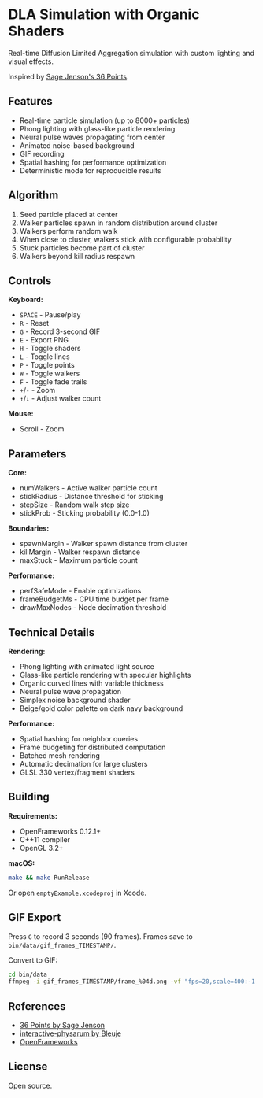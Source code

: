 # DLA Simulation with Organic Shaders

Real-time Diffusion Limited Aggregation simulation with custom lighting and visual effects.

Inspired by [Sage Jenson's 36 Points](https://www.sagejenson.com/36points/).

## Features

- Real-time particle simulation (up to 8000+ particles)
- Phong lighting with glass-like particle rendering
- Neural pulse waves propagating from center
- Animated noise-based background
- GIF recording
- Spatial hashing for performance optimization
- Deterministic mode for reproducible results

## Algorithm

1. Seed particle placed at center
2. Walker particles spawn in random distribution around cluster
3. Walkers perform random walk
4. When close to cluster, walkers stick with configurable probability
5. Stuck particles become part of cluster
6. Walkers beyond kill radius respawn

## Controls

**Keyboard:**
- `SPACE` - Pause/play
- `R` - Reset
- `G` - Record 3-second GIF
- `E` - Export PNG
- `H` - Toggle shaders
- `L` - Toggle lines
- `P` - Toggle points
- `W` - Toggle walkers
- `F` - Toggle fade trails
- `+`/`-` - Zoom
- `↑`/`↓` - Adjust walker count

**Mouse:**
- Scroll - Zoom

## Parameters

**Core:**
- numWalkers - Active walker particle count
- stickRadius - Distance threshold for sticking
- stepSize - Random walk step size
- stickProb - Sticking probability (0.0-1.0)

**Boundaries:**
- spawnMargin - Walker spawn distance from cluster
- killMargin - Walker respawn distance
- maxStuck - Maximum particle count

**Performance:**
- perfSafeMode - Enable optimizations
- frameBudgetMs - CPU time budget per frame
- drawMaxNodes - Node decimation threshold

## Technical Details

**Rendering:**
- Phong lighting with animated light source
- Glass-like particle rendering with specular highlights
- Organic curved lines with variable thickness
- Neural pulse wave propagation
- Simplex noise background shader
- Beige/gold color palette on dark navy background

**Performance:**
- Spatial hashing for neighbor queries
- Frame budgeting for distributed computation
- Batched mesh rendering
- Automatic decimation for large clusters
- GLSL 330 vertex/fragment shaders

## Building

**Requirements:**
- OpenFrameworks 0.12.1+
- C++11 compiler
- OpenGL 3.2+

**macOS:**
```bash
make && make RunRelease
```
Or open `emptyExample.xcodeproj` in Xcode.

## GIF Export

Press `G` to record 3 seconds (90 frames). Frames save to `bin/data/gif_frames_TIMESTAMP/`.

Convert to GIF:
```bash
cd bin/data
ffmpeg -i gif_frames_TIMESTAMP/frame_%04d.png -vf "fps=20,scale=400:-1:flags=lanczos,split[s0][s1];[s0]palettegen=max_colors=64[p];[s1][p]paletteuse=dither=bayer" output.gif
```

## References

- [36 Points by Sage Jenson](https://www.sagejenson.com/36points/)
- [interactive-physarum by Bleuje](https://github.com/Bleuje/interactive-physarum)
- [OpenFrameworks](https://openframeworks.cc/)

## License

Open source.